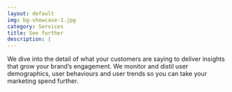 ```yaml
---
layout: default
img: bg-showcase-1.jpg
category: Services
title: See further
description: |
---
```

  We dive into the detail of what your customers are saying to deliver insights that grow your brand’s engagement.  We monitor and distil user demographics, user behaviours and user trends so you can take your marketing spend further.
